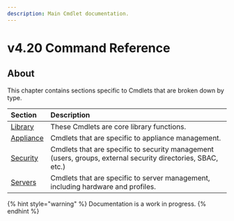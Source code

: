 ```yaml
---
description: Main Cmdlet documentation.
---
```


# v4.20 Command Reference

## About

This chapter contains sections specific to Cmdlets that are broken down by type.

| Section | Description |
| :--- | :--- |
| [Library](library/) | These Cmdlets are core library functions. |
| [Appliance](appliance/) | Cmdlets that are specific to appliance management. |
| [Security](security/) | Cmdlets that are specific to security management \(users, groups, external security directories, SBAC, etc.\) |
| [Servers](servers/) | Cmdlets that are specific to server management, including hardware and profiles. |



{% hint style="warning" %}
Documentation is a work in progress.
{% endhint %}

